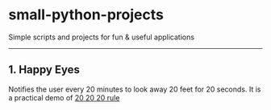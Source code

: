 # small-python-projects
Simple scripts and projects for fun &amp; useful applications
***

## 1. Happy Eyes
Notifies the user every 20 minutes to look away 20 feet for 20 seconds.
It is a practical demo of [20 20 20 rule](https://www.juststand.org/blog/prevent-eye-strain-with-the-20-20-20-rule/)
